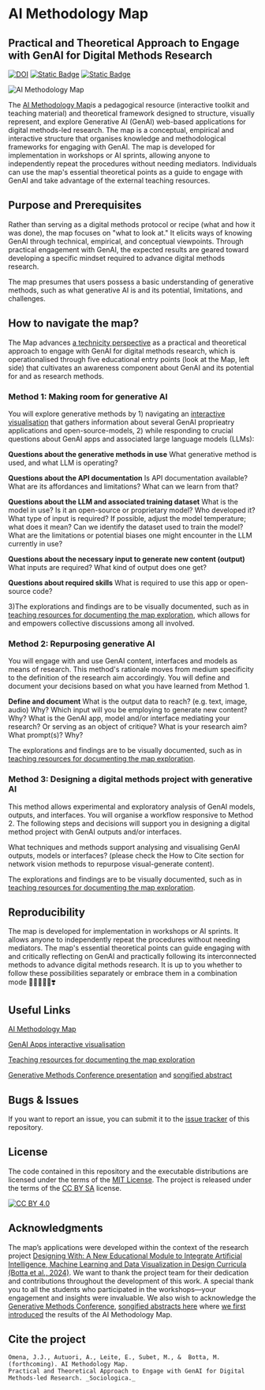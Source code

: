 # AI Methodology Map
## Practical and Theoretical Approach to Engage with GenAI for Digital Methods Research
[![DOI](https://zenodo.org/badge/DOI/10.5281/zenodo.10475202.svg)](https://doi.org/10.5281/zenodo.10475201) [![Static Badge](https://img.shields.io/badge/Project_license-CC_BY_SA_4.0-orange)][cc-by-sa] [![Static Badge](https://img.shields.io/badge/Code_license-MIT-green)](https://mit-license.org/)

![AI Methodology Map](https://github.com/user-attachments/assets/2e311366-c1ac-4cb0-af5d-f0177a4459b8)

The [AI Methodology Map](https://genmap.designingwithai.ch/map)is a pedagogical resource (interactive toolkit and teaching material) and theoretical framework designed to structure, visually represent, and explore Generative AI (GenAI) web-based applications for digital methods-led research. The map is a conceptual, empirical and interactive structure that organises knowledge and methodological frameworks for engaging with GenAI. The map is developed for implementation in workshops or AI sprints, allowing anyone to independently repeat the procedures without needing mediators. Individuals can use the map's essential theoretical points as a guide to engage with GenAI and take advantage of the external teaching resources.

## Purpose and Prerequisites

Rather than serving as a digital methods protocol or recipe (what and how it was done), the map focuses on "what to look at." It elicits ways of knowing GenAI through technical, empirical, and conceptual viewpoints. Through practical engagement with GenAI, the expected results are geared toward developing a specific mindset required to advance digital methods research. 

The map presumes that users possess a basic understanding of generative methods, such as what generative AI is and its potential, limitations, and challenges.

## How to navigate the map?

The Map advances [a technicity perspective](https://www.elgaronline.com/display/book/9781800374263/b-9781800374263.technicity.mediums.omena.xml) as a practical and theoretical approach to engage with GenAI for digital methods research, which is operationalised through five educational entry points (look at the Map, left side) that cultivates an awareness component about GenAI and its potential for and as research methods.

### Method 1: Making room for generative AI

You will explore generative methods by 1) navigating an [interactive visualisation](https://genmap.designingwithai.ch) that gathers information about several GenAI proprieatry applications and open-source-models,  2) while responding to crucial questions about GenAI apps and associated large language models (LLMs):

**Questions about the generative methods in use**
What generative method is used, and what LLM is operating? 

**Questions about the API documentation**
Is API documentation available? What are its affordances and limitations? What can we learn from that?

**Questions about the LLM and associated training dataset**
What is the model in use? Is it an open-source or proprietary model? Who developed it? What type of input is required? If possible, adjust the model temperature; what does it mean? Can we identify the dataset used to train the model? What are the limitations or potential biases one might encounter in the LLM currently in use? 

**Questions about the necessary input to generate new content (output)**
What inputs are required? What kind of output does one get? 

**Questions about required skills**
What is required to use this app or open-source code? 

3)The explorations and findings are to be visually documented, such as in [teaching resources for documenting the map exploration](https://genmap.designingwithai.ch/teaching-resources), which allows for and empowers collective discussions among all involved.

### Method 2: Repurposing generative AI

You will engage with and use GenAI content, interfaces and models as means of research. This method's rationale moves from medium specificity to the definition of the research aim accordingly. You will define and document your decisions based on what you have learned from Method 1.

**Define and document**
What is the output data to reach? (e.g. text, image, audio) Why?
Which input will you be employing to generate new content? Why?
What is the GenAI app, model and/or interface mediating your research? Or serving as an object of critique?
What is your research aim? 
What prompt(s)? Why?

The explorations and findings are to be visually documented, such as in [teaching resources for documenting the map exploration](https://genmap.designingwithai.ch/teaching-resources).

### Method 3: Designing a digital methods project with generative AI

This method allows experimental and exploratory analysis of GenAI models, outputs, and interfaces. You will organise a workflow responsive to Method 2. The following steps and decisions will support you in designing a digital method project with GenAI outputs and/or interfaces.

What techniques and methods support analysing and visualising GenAI outputs, models or interfaces? (please check the How to Cite section for network vision methods to repurpose visual-generate content).

The explorations and findings are to be visually documented, such as in [teaching resources for documenting the map exploration](https://genmap.designingwithai.ch/teaching-resources).

## Reproducibility

The map is developed for implementation in workshops or AI sprints. It allows anyone to independently repeat the procedures without needing mediators. The map's essential theoretical points can guide engaging with and critically reflecting on GenAI and practically following its interconnected methods to advance digital methods research. It is up to you whether to follow these possibilities separately or embrace them in a combination mode 👩🏻‍💻🤓✨❣️

## Useful Links
[AI Methodology Map](https://genmap.designingwithai.ch/map)

[GenAI Apps interactive visualisation](https://genmap.designingwithai.ch)

[Teaching resources for documenting the map exploration](https://genmap.designingwithai.ch/teaching-resources)

[Generative Methods Conference presentation](https://zenodo.org/records/10475202) and [songified abstract](https://aau-generative-methods.vercel.app/)

## Bugs & Issues

If you want to report an issue, you can submit it to the [issue tracker](https://github.com/zumatt/AI-Methodology-Map/issues) of this repository.


## License

The code contained in this repository and the executable distributions are licensed under the terms of the [MIT License](https://mit-license.org/). The project is released under the terms of the [CC BY SA](https://creativecommons.org/licenses/by-sa/2.0/) license.

[![CC BY 4.0][cc-by-sa-image]][cc-by-sa]

[cc-by-sa]: http://creativecommons.org/licenses/by-sa/4.0/
[cc-by-sa-image]: https://i.creativecommons.org/l/by-sa/4.0/88x31.png
[cc-by-sa-shield]: https://img.shields.io/badge/License-CC%20BY%20SA%204.0-lightgrey.svg


## Acknowledgments

The map’s applications were developed within the context of the research project [Designing With: A New Educational Module to Integrate Artificial Intelligence, Machine Learning and Data Visualization in Design Curricula (Botta et al., 2024)](https://designingwithai.ch/about). We want to thank the project team for their dedication and contributions throughout the development of this work. A special thank you to all the students who participated in the workshops—your engagement and insights were invaluable. We also wish to acknowledge the [Generative Methods Conference](https://www.aau.dk/conference-generative-methods-e78062), [songified abstracts here](https://aau-generative-methods.vercel.app/) where [we first introduced](https://zenodo.org/records/10475202) the results of the AI Methodology Map.

## Cite the project
```
Omena, J.J., Autuori, A., Leite, E., Subet, M., &  Botta, M. (forthcoming). AI Methodology Map. 
Practical and Theoretical Approach to Engage with GenAI for Digital Methods-led Research. _Sociologica._

```


